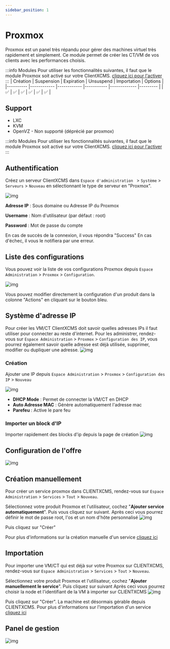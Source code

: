 ```yaml
---
sidebar_position: 1
---
```


# Proxmox
Proxmox est un panel très répandu pour gérer des machines virtuel très rapidement et simplement. Ce module permet de créer les CT/VM de vos clients avec les performances choisis.

:::info Modules
Pour utiliser les fonctionnalités suivantes, il faut que le module Proxmox soit activé sur votre ClientXCMS. [cliquez ici pour l'activer](../)
:::
| Création 	| Suspension 	| Expiration 	| Unsuspend 	| Importation 	| Options 	|
|----------	|------------	|------------	|-----------	|-------------	|---------	|
|     ✅    	|      ✅     	|      ✅     	|     ✅     	|      ✅      	|    ✅    	|

## Support
- LXC
- KVM
- OpenVZ - Non supporté (déprécié par proxmox)

:::info Modules
Pour utiliser les fonctionnalités suivantes, il faut que le module Proxmox soit activé sur votre ClientXCMS. [cliquez ici pour l'activer](../#activation-dun-module)
:::
## Authentification
Créez un serveur ClientXCMS dans `Espace d'administration ` > `Système` > `Serveurs` > `Nouveau` en sélectionnant le type de serveur en "Proxmox".

![img](https://media.discordapp.net/attachments/1033142197102592131/1033149359543570432/unknown.png)

**Adresse IP** : Sous domaine ou Adresse IP du Proxmox

**Username** : Nom d'utilisateur (par défaut : root)

**Password** : Mot de passe du compte

En cas de succès de la connexion, il vous répondra "Success"
En cas d'échec, il vous le notifiera par une erreur.
## Liste des configurations
Vous pouvez voir la liste de vos configurations Proxmox depuis `Espace Administration` > `Proxmox` > `Configuration`.

![img](https://media.discordapp.net/attachments/1033142197102592131/1033151542074818570/unknown.png)

Vous pouvez modifier directement la configuration d'un produit dans la colonne "Actions" en cliquant sur le bouton bleu.

## Système d'adresse IP
Pour créer les VM/CT ClientXCMS doit savoir quelles adresses IPs il faut utiliser pour connecter au reste d'internet.
Pour les administrer, rendez-vous sur `Espace Administration` > `Proxmox` > `Configuration des IP`, vous pourrez également savoir quelle adresse est déjà utilisée, supprimer, modifier ou dupliquer une adresse.
![img](https://media.discordapp.net/attachments/1033142197102592131/1033422401763024976/unknown.png?width=1440&height=393)

### Création
Ajouter une IP depuis `Espace Administration` > `Proxmox` > `Configuration des IP` > `Nouveau`

![img](https://media.discordapp.net/attachments/1033142197102592131/1033423896638144542/unknown.png)
- **DHCP Mode** : Permet de connecter la VM/CT en DHCP
- **Auto Adresse MAC** : Génère automatiquement l'adresse mac
- **Parefeu** : Active le pare feu
### Importer un block d'IP
Importer rapidement des blocks d'ip depuis la page de création
![img](https://media.discordapp.net/attachments/1033142197102592131/1033425424534999192/unknown.png)


## Configuration de l'offre

![img](https://media.discordapp.net/attachments/1033142197102592131/1033434360197689565/unknown.png?width=1440&height=512)
## Création manuellement
Pour créer un service proxmox dans CLIENTXCMS, rendez-vous sur `Espace Administration` > `Services` > `Tout` > `Nouveau`.

Sélectionnez votre produit Proxmox et l'utilisateur, cochez "**Ajouter service automatiquement**". Puis vous cliquez sur suivant.
Après ceci vous pourrez définir le mot de passe root, l'os et un nom d'hôte personnalisé
![img](https://media.discordapp.net/attachments/1033142197102592131/1033403768252932156/unknown.png)

Puis cliquez sur "Créer"

Pour plus d'informations sur la création manuelle d'un service [cliquez ici](../../store/services#création-de-service)
## Importation
Pour importer une VM/CT qui est déjà sur votre Proxmox sur CLIENTXCMS, rendez-vous sur `Espace Administration` > `Services` > `Tout` > `Nouveau`.

Sélectionnez votre produit Proxmox et l'utilisateur, cochez "**Ajouter manuellement le service**". Puis cliquez sur suivant
Après ceci vous pourrez choisir la node et l'identifiant de la VM à importer sur CLIENTXCMS
![img](https://media.discordapp.net/attachments/1033142197102592131/1033416186601418793/unknown.png)

Puis cliquez sur "Créer".
La machine est désormais gérable depuis CLIENTXCMS.
Pour plus d'informations sur l'importation d'un service [cliquez ici](../../store/services#importation-de-service)


## Panel de gestion
![img](https://media.discordapp.net/attachments/1033142197102592131/1033310938922754078/unknown.png?width=1440&height=617)